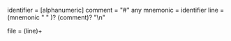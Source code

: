 identifier = [alphanumeric]
comment = "#" any
mnemonic = identifier
line = (mnemonic " " )? (comment)? "\n"

file = (line)+

